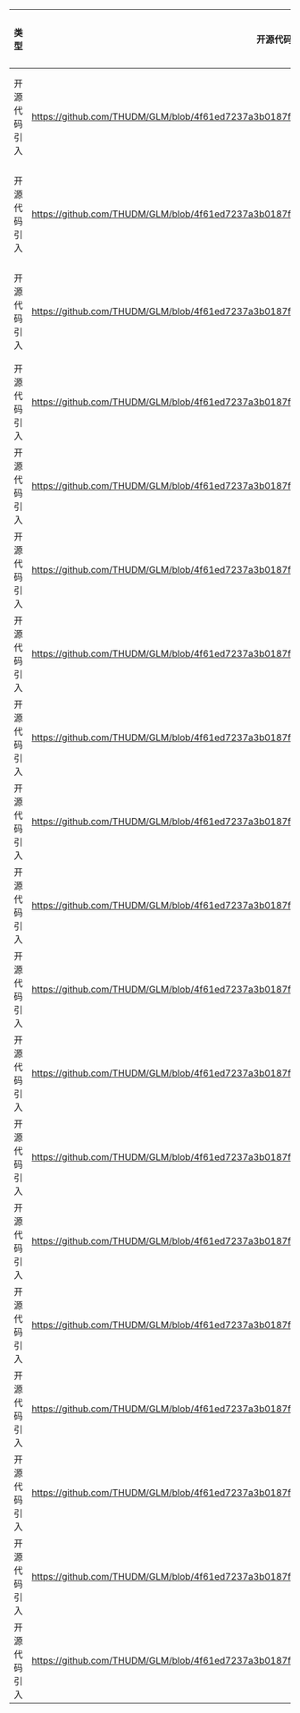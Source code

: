 | 类型     | 开源代码地址                                                                                               | 文件名                               | 公网IP地址/公网URL地址/域名/邮箱地址                                                                         | 用途说明    |
|--------|------------------------------------------------------------------------------------------------------|-----------------------------------|------------------------------------------------------------------------------------------------|---------|
| 开源代码引入 | https://github.com/THUDM/GLM/blob/4f61ed7237a3b0187f4d62062429348276a78c84/data_utils/wordpiece.py   | GLM-10B/data_utils/wordpiece.py   | https://s3.amazonaws.com/models.huggingface.co/bert/bert-base-multilingual-uncased-vocab.txt                    | 下载预训练文件 |
| 开源代码引入 | https://github.com/THUDM/GLM/blob/4f61ed7237a3b0187f4d62062429348276a78c84/data_utils/wordpiece.py   | GLM-10B/data_utils/wordpiece.py   | https://s3.amazonaws.com/models.huggingface.co/bert/bert-base-multilingual-cased-vocab.txt                   | 下载预训练文件 |
| 开源代码引入 | https://github.com/THUDM/GLM/blob/4f61ed7237a3b0187f4d62062429348276a78c84/data_utils/wordpiece.py   | GLM-10B/data_utils/wordpiece.py   | https://s3.amazonaws.com/models.huggingface.co/bert/bert-base-chinese-vocab.txt                   | 下载预训练文件 |
| 开源代码引入 | https://github.com/THUDM/GLM/blob/4f61ed7237a3b0187f4d62062429348276a78c84/docker/cuda102.dockerfile | GLM-10B/docker/cuda102.dockerfile | http://www.mellanox.com/downloads/ofed/MLNX_OFED                    | 下载第三方包  |
| 开源代码引入 | https://github.com/THUDM/GLM/blob/4f61ed7237a3b0187f4d62062429348276a78c84/docker/cuda102.dockerfile | GLM-10B/docker/cuda102.dockerfile | https://github.com/Mellanox/nv_peer_memory.git                     | 下载第三方包  |
| 开源代码引入 | https://github.com/THUDM/GLM/blob/4f61ed7237a3b0187f4d62062429348276a78c84/docker/cuda102.dockerfile | GLM-10B/docker/cuda102.dockerfile | https://download.open-mpi.org/release/open-mpi/                     | 下载第三方包  |
| 开源代码引入 | https://github.com/THUDM/GLM/blob/4f61ed7237a3b0187f4d62062429348276a78c84/docker/cuda102.dockerfile | GLM-10B/docker/cuda102.dockerfile | https://mirrors.tuna.tsinghua.edu.cn/anaconda/miniconda/Miniconda3-latest-Linux-x86_64.sh                     | 下载第三方包  |
| 开源代码引入 | https://github.com/THUDM/GLM/blob/4f61ed7237a3b0187f4d62062429348276a78c84/docker/cuda102.dockerfile | GLM-10B/docker/cuda102.dockerfile | https://tuna.moe/oh-my-tuna/oh-my-tuna.py                     | 下载第三方包  |
| 开源代码引入 | https://github.com/THUDM/GLM/blob/4f61ed7237a3b0187f4d62062429348276a78c84/docker/cuda102.dockerfile | GLM-10B/docker/cuda102.dockerfile | https://github.com/pytorch/pytorch                     | 下载第三方包  |
| 开源代码引入 | https://github.com/THUDM/GLM/blob/4f61ed7237a3b0187f4d62062429348276a78c84/docker/cuda102.dockerfile | GLM-10B/docker/cuda102.dockerfile | git clone https://github.com/NVIDIA/apex                    | 下载第三方包  |
| 开源代码引入 | https://github.com/THUDM/GLM/blob/4f61ed7237a3b0187f4d62062429348276a78c84/docker/cuda102.dockerfile | GLM-10B/docker/cuda102.dockerfile | https://github.com/microsoft/DeepSpeed.git                   | 下载第三方包  |
| 开源代码引入 | https://github.com/THUDM/GLM/blob/4f61ed7237a3b0187f4d62062429348276a78c84/docker/cuda112.dockerfile | GLM-10B/docker/cuda112.dockerfile | http://www.mellanox.com/downloads/ofed/MLNX_OFED                   | 下载第三方包  |
| 开源代码引入 | https://github.com/THUDM/GLM/blob/4f61ed7237a3b0187f4d62062429348276a78c84/docker/cuda112.dockerfile | GLM-10B/docker/cuda112.dockerfile | https://tuna.moe/oh-my-tuna/oh-my-tuna.py                   | 下载第三方包  |
| 开源代码引入 | https://github.com/THUDM/GLM/blob/4f61ed7237a3b0187f4d62062429348276a78c84/docker/cuda112.dockerfile | GLM-10B/docker/cuda112.dockerfile | https://github.com/microsoft/DeepSpeed.git                  | 下载第三方包  |
| 开源代码引入 | https://github.com/THUDM/GLM/blob/4f61ed7237a3b0187f4d62062429348276a78c84/model/modeling_bert.py  | GLM-10B/model/modeling_bert.py | https://s3.amazonaws.com/models.huggingface.co/bert/bert-large-uncased.tar.gz                  | 下载权重文件  |
| 开源代码引入 | https://github.com/THUDM/GLM/blob/4f61ed7237a3b0187f4d62062429348276a78c84/model/modeling_bert.py  | GLM-10B/model/modeling_bert.py | https://s3.amazonaws.com/models.huggingface.co/bert/bert-base-cased.tar.gz                 | 下载权重文件  |
| 开源代码引入 | https://github.com/THUDM/GLM/blob/4f61ed7237a3b0187f4d62062429348276a78c84/model/modeling_bert.py  | GLM-10B/model/modeling_bert.py | https://s3.amazonaws.com/models.huggingface.co/bert/bert-base-multilingual-uncased.tar.gz               | 下载权重文件  |
| 开源代码引入 | https://github.com/THUDM/GLM/blob/4f61ed7237a3b0187f4d62062429348276a78c84/model/modeling_bert.py  | GLM-10B/model/modeling_bert.py | https://s3.amazonaws.com/models.huggingface.co/bert/bert-base-multilingual-cased.tar.gz              | 下载权重文件  |
| 开源代码引入 | https://github.com/THUDM/GLM/blob/4f61ed7237a3b0187f4d62062429348276a78c84/model/modeling_bert.py  | GLM-10B/model/modeling_bert.py | https://s3.amazonaws.com/models.huggingface.co/bert/bert-base-chinese.tar.gz              | 下载权重文件  |

